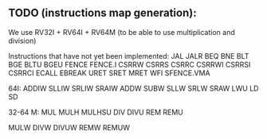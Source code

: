 ## TODO (instructions map generation):
We use RV32I + RV64I + RV64M (to be able to use multiplication and division)

Instructions that have not yet been implemented:
JAL JALR
BEQ BNE BLT BGE BLTU BGEU
FENCE FENCE.I
CSRRW CSRRS CSRRC CSRRWI CSRRSI CSRRCI 
ECALL EBREAK
URET SRET MRET
WFI SFENCE.VMA

64I:
ADDIW
SLLIW SRLIW SRAIW
ADDW SUBW
SLLW SRLW SRAW
LWU LD
SD

32-64 M:
MUL MULH MULHSU 
DIV DIVU
REM REMU

MULW 
DIVW DIVUW 
REMW REMUW



